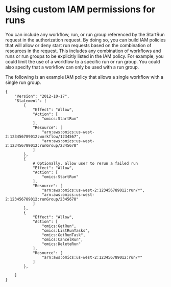 # Using custom IAM permissions for runs<a name="custom-authorization-runs"></a>

You can include any workflow, run, or run group referenced by the StartRun request in the authorization request\. By doing so, you can build IAM policies that will allow or deny start run requests based on the combination of resources in the request\. This includes any combination of workflows and runs or run groups to be explicitly listed in the IAM policy\. For example, you could limit the use of a workflow to a specific run or run group\. You could also specify that a workflow can only be used with a run group\. 

The following is an example IAM policy that allows a single workflow with a single run group\.

```
{
    "Version": "2012-10-17",
    "Statement": [
        {
            "Effect": "Allow",
            "Action": [
                "omics:StartRun"
            ],
            "Resource": [
                "arn:aws:omics:us-west-2:123456789012:workflow/1234567",
                "arn:aws:omics:us-west-2:123456789012:runGroup/2345678"
            ]
        },
        {
            # Optionally, allow user to rerun a failed run
            "Effect": "Allow",
            "Action": [
                "omics:StartRun"
            ],
            "Resource": [
                "arn:aws:omics:us-west-2:123456789012:run/*",
                "arn:aws:omics:us-west-2:123456789012:runGroup/2345678"
            ]
        },
        {
            "Effect": "Allow",
            "Action": [
                "omics:GetRun",
                "omics:ListRunTasks",
                "omics:GetRunTask",
                "omics:CancelRun",
                "omics:DeleteRun"
            ],
            "Resource": [
                "arn:aws:omics:us-west-2:123456789012:run/*"
            ]
        },
        
    ]
}
```